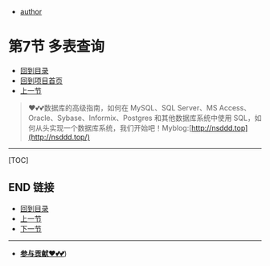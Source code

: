 + [author](https://github.com/3293172751)

# 第7节 多表查询

+ [回到目录](../README.md)
+ [回到项目首页](../../README.md)
+ [上一节](6.md)
> ❤️💕💕数据库的高级指南，如何在 MySQL、SQL Server、MS Access、Oracle、Sybase、Informix、Postgres 和其他数据库系统中使用 SQL，如何从头实现一个数据库系统，我们开始吧！Myblog:[http://nsddd.top](http://nsddd.top/)
---
[TOC]





## END 链接
+ [回到目录](../README.md)
+ [上一节](6.md)
+ [下一节](8.md)
---
+ [**参与贡献❤️💕💕**](https://nsddd.top/archives/contributors))